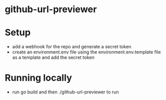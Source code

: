 # github-url-previewer

# Setup

- add a webhook for the repo and generate a secret token
- create an environment.env file using the environment.env.template file as a template and add the secret token

# Running locally

- run go build and then ./github-url-previewer to run
